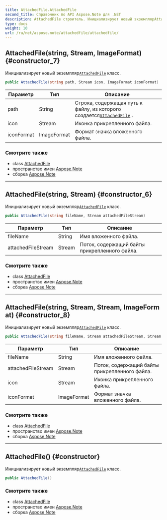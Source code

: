 ```yaml
---
title: AttachedFile.AttachedFile
second_title: Справочник по API Aspose.Note для .NET
description: AttachedFile строитель. Инициализирует новый экземплярAttachedFile класс.
type: docs
weight: 10
url: /ru/net/aspose.note/attachedfile/attachedfile/
---
```

## AttachedFile(string, Stream, ImageFormat) {#constructor_7}

Инициализирует новый экземпляр[`AttachedFile`](../) класс.

```csharp
public AttachedFile(string path, Stream icon, ImageFormat iconFormat)
```

| Параметр | Тип | Описание |
| --- | --- | --- |
| path | String | Строка, содержащая путь к файлу, из которого создается[`AttachedFile`](../) . |
| icon | Stream | Иконка прикрепленного файла. |
| iconFormat | ImageFormat | Формат значка вложенного файла. |

### Смотрите также

* class [AttachedFile](../)
* пространство имен [Aspose.Note](../../attachedfile/)
* сборка [Aspose.Note](../../../)

---

## AttachedFile(string, Stream) {#constructor_6}

Инициализирует новый экземпляр[`AttachedFile`](../) класс.

```csharp
public AttachedFile(string fileName, Stream attachedFileStream)
```

| Параметр | Тип | Описание |
| --- | --- | --- |
| fileName | String | Имя вложенного файла. |
| attachedFileStream | Stream | Поток, содержащий байты прикрепленного файла. |

### Смотрите также

* class [AttachedFile](../)
* пространство имен [Aspose.Note](../../attachedfile/)
* сборка [Aspose.Note](../../../)

---

## AttachedFile(string, Stream, Stream, ImageFormat) {#constructor_8}

Инициализирует новый экземпляр[`AttachedFile`](../) класс.

```csharp
public AttachedFile(string fileName, Stream attachedFileStream, Stream icon, ImageFormat iconFormat)
```

| Параметр | Тип | Описание |
| --- | --- | --- |
| fileName | String | Имя вложенного файла. |
| attachedFileStream | Stream | Поток, содержащий байты прикрепленного файла. |
| icon | Stream | Иконка прикрепленного файла. |
| iconFormat | ImageFormat | Формат значка вложенного файла. |

### Смотрите также

* class [AttachedFile](../)
* пространство имен [Aspose.Note](../../attachedfile/)
* сборка [Aspose.Note](../../../)

---

## AttachedFile() {#constructor}

Инициализирует новый экземпляр[`AttachedFile`](../) класс.

```csharp
public AttachedFile()
```

### Смотрите также

* class [AttachedFile](../)
* пространство имен [Aspose.Note](../../attachedfile/)
* сборка [Aspose.Note](../../../)


